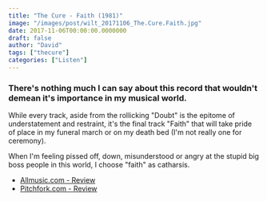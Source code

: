 ```yaml
---
title: "The Cure - Faith (1981)"
image: "/images/post/wilt_20171106_The.Cure.Faith.jpg"
date: 2017-11-06T00:00:00.0000000
draft: false
author: "David"
tags: ["thecure"]
categories: ["Listen"]
---
```

### There's nothing much I can say about this record that wouldn't demean it's importance in my musical world. 

 While every track, aside from the rollicking "Doubt" is the epitome of understatement and restraint, it's the final track "Faith" that will take pride of place in my funeral march or on my death bed (I'm not really one for ceremony). 

 When I'm feeling pissed off, down, misunderstood or angry at the stupid big boss people in this world, I choose "faith" as catharsis.

-  [Allmusic.com - Review](https://www.allmusic.com/album/faith-mw0000195048)
-  [Pitchfork.com - Review](https://pitchfork.com/reviews/albums/11706-seventeen-seconds-faith-pornography/)